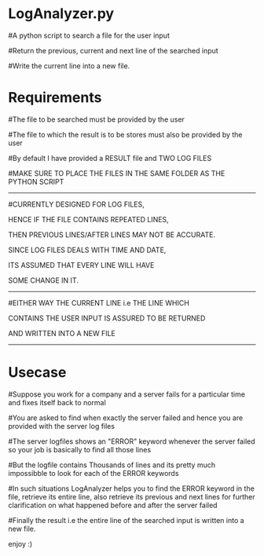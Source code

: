 # LogAnalyzer.py
#A python script to search a file for the user input


#Return the previous, current and next line of the searched input


#Write the current line into a new file.



# Requirements
#The file to be searched must be provided by the user


#The file to which the result is to be stores must also be provided by the user


#By default I have provided a RESULT file and TWO LOG FILES


#MAKE SURE TO PLACE THE FILES IN THE SAME FOLDER AS THE PYTHON SCRIPT

-----------------------------------------------------------------------------------------------

#CURRENTLY DESIGNED FOR LOG FILES, 

HENCE IF THE FILE CONTAINS REPEATED LINES,

THEN PREVIOUS LINES/AFTER LINES MAY NOT BE ACCURATE.

SINCE LOG FILES DEALS WITH TIME AND DATE,

ITS ASSUMED THAT EVERY LINE WILL HAVE

SOME CHANGE IN IT.

-------------------------------------------------------------------------------------------------

#EITHER WAY THE CURRENT LINE i.e THE LINE WHICH

CONTAINS THE USER INPUT IS ASSURED TO BE RETURNED

AND WRITTEN INTO A NEW FILE

-------------------------------------------------------------------------------------------------




# Usecase
#Suppose you work for a company and a server fails for a particular time
 and fixes itself back to normal
 
 
#You are asked to find when exactly the server failed and hence you are
 provided with the server log files
 
 
#The server logfiles shows an "ERROR" keyword whenever the server failed
 so your job is basically to find all those lines
 
 
#But the logfile contains Thousands of lines and its pretty much impossibble
 to look for each of the ERROR keywords
 
 
#In such situations LogAnalyzer helps you to find the ERROR keyword 
 in the file, retrieve its entire line, also retrieve its previous and next lines
 for further clarification on what happened before and after the server failed
 
 
#Finally the result i.e the entire line of the searched input is written into 
 a new file.
 
 
 enjoy :)
  



